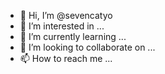 - 👋 Hi, I’m @sevencatyo
- 👀 I’m interested in ...
- 🌱 I’m currently learning ...
- 💞️ I’m looking to collaborate on ...
- 📫 How to reach me ...

<!---
sevencatyo/sevencatyo is a ✨ special ✨ repository because its `README.md` (this file) appears on your GitHub profile.
You can click the Preview link to take a look at your changes.
--->
